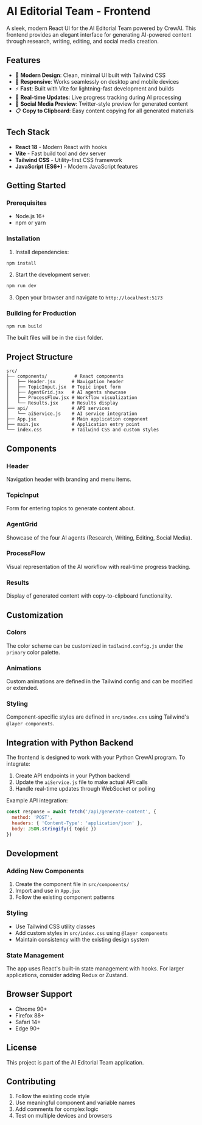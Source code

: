 # AI Editorial Team - Frontend

A sleek, modern React UI for the AI Editorial Team powered by CrewAI. This frontend provides an elegant interface for generating AI-powered content through research, writing, editing, and social media creation.

## Features

- 🎨 **Modern Design**: Clean, minimal UI built with Tailwind CSS
- 🚀 **Responsive**: Works seamlessly on desktop and mobile devices
- ⚡ **Fast**: Built with Vite for lightning-fast development and builds
- 🔄 **Real-time Updates**: Live progress tracking during AI processing
- 📱 **Social Media Preview**: Twitter-style preview for generated content
- 📋 **Copy to Clipboard**: Easy content copying for all generated materials

## Tech Stack

- **React 18** - Modern React with hooks
- **Vite** - Fast build tool and dev server
- **Tailwind CSS** - Utility-first CSS framework
- **JavaScript (ES6+)** - Modern JavaScript features

## Getting Started

### Prerequisites

- Node.js 16+ 
- npm or yarn

### Installation

1. Install dependencies:
```bash
npm install
```

2. Start the development server:
```bash
npm run dev
```

3. Open your browser and navigate to `http://localhost:5173`

### Building for Production

```bash
npm run build
```

The built files will be in the `dist` folder.

## Project Structure

```
src/
├── components/          # React components
│   ├── Header.jsx      # Navigation header
│   ├── TopicInput.jsx  # Topic input form
│   ├── AgentGrid.jsx   # AI agents showcase
│   ├── ProcessFlow.jsx # Workflow visualization
│   └── Results.jsx     # Results display
├── api/                # API services
│   └── aiService.js    # AI service integration
├── App.jsx             # Main application component
├── main.jsx            # Application entry point
└── index.css           # Tailwind CSS and custom styles
```

## Components

### Header
Navigation header with branding and menu items.

### TopicInput
Form for entering topics to generate content about.

### AgentGrid
Showcase of the four AI agents (Research, Writing, Editing, Social Media).

### ProcessFlow
Visual representation of the AI workflow with real-time progress tracking.

### Results
Display of generated content with copy-to-clipboard functionality.

## Customization

### Colors
The color scheme can be customized in `tailwind.config.js` under the `primary` color palette.

### Animations
Custom animations are defined in the Tailwind config and can be modified or extended.

### Styling
Component-specific styles are defined in `src/index.css` using Tailwind's `@layer components`.

## Integration with Python Backend

The frontend is designed to work with your Python CrewAI program. To integrate:

1. Create API endpoints in your Python backend
2. Update the `aiService.js` file to make actual API calls
3. Handle real-time updates through WebSocket or polling

Example API integration:
```javascript
const response = await fetch('/api/generate-content', {
  method: 'POST',
  headers: { 'Content-Type': 'application/json' },
  body: JSON.stringify({ topic })
})
```

## Development

### Adding New Components
1. Create the component file in `src/components/`
2. Import and use in `App.jsx`
3. Follow the existing component patterns

### Styling
- Use Tailwind CSS utility classes
- Add custom styles in `src/index.css` using `@layer components`
- Maintain consistency with the existing design system

### State Management
The app uses React's built-in state management with hooks. For larger applications, consider adding Redux or Zustand.

## Browser Support

- Chrome 90+
- Firefox 88+
- Safari 14+
- Edge 90+

## License

This project is part of the AI Editorial Team application.

## Contributing

1. Follow the existing code style
2. Use meaningful component and variable names
3. Add comments for complex logic
4. Test on multiple devices and browsers
